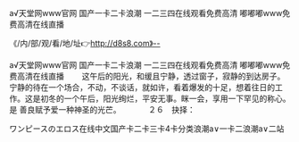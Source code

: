 а√天堂网www官网
国产一卡二卡浪潮
一二三四在线观看免费高清
嘟嘟嘟www免费高清在线直播


《/内/部/观/看/地/址👉http://d8s8.com》--

а√天堂网www官网
国产一卡二卡浪潮
一二三四在线观看免费高清
嘟嘟嘟www免费高清在线直播
　　这午后的阳光，和缓且宁静，透过窗子，寂静的到达房子。宁静的待在一个场合，不动，不谈话，就如许，看着爆发的十足，想着往日的工作。这是初冬的一个午后，阳光绚烂，平安无事。眯一会，享用一下罕见的称心。是
善良赋予爱一种神圣的光芒。　　　　２６　抉择：　　





ワンピースのエロス在线中文国产卡二卡三卡4卡分类浪潮a∨一卡二浪潮a∨二站
